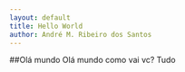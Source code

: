 ```yaml
---
layout: default
title: Hello World
author: André M. Ribeiro dos Santos
---
```


##Olá mundo
Olá mundo como vai vc? Tudo